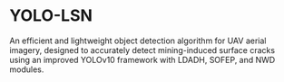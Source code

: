 # YOLO-LSN
An efficient and lightweight object detection algorithm for UAV aerial imagery, designed to accurately detect mining-induced surface cracks using an improved YOLOv10 framework with LDADH, SOFEP, and NWD modules.
